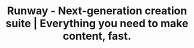 ---
name: runwayml
host: runwayml.com
origin: https://runwayml.com
pathname: /
search: ''
href: https://runwayml.com/
title: >-
  Runway - Next-generation creation suite | Everything you need to make content,
  fast.
ogTitle: >-
  Runway - Next-generation creation suite | Everything you need to make content,
  fast.
twitterTitle: >-
  Runway - Next-generation creation suite | Everything you need to make content,
  fast.
description: >-
  Discover advanced video editing capabilities to take your creations to the
  next level.
ogDescription: >-
  Discover advanced video editing capabilities to take your creations to the
  next level.
image: https://runwayml.com/images/og/og_2022-V1.png
ogImage: https://runwayml.com/images/og/og_2022-V1.png
twitterImage: https://runwayml.com/images/og/og_2022-V1.png
keywords: ''

---